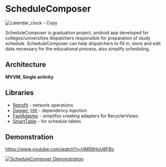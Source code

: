 # ScheduleComposer

![calendar_clock - Copy](https://user-images.githubusercontent.com/50448722/192281564-eb51464e-56ca-4ea5-980e-298b131c5118.png)

ScheduleComposer is graduation project, android app developed for colleges/universities dispatchers responsible for preparation of study schedule. ScheduleComposer can help dispatchers to fill in, store and edit data necessary for the educational process, also simplify scheduling.
## Architecture 
**MVVM, Single activity**
## Libraries
* [Retrofit](https://square.github.io/retrofit/) - network operations
* [Dagger](https://dagger.dev/dev-guide/), [Hilt](https://dagger.dev/hilt/) - dependency injection
* [FastAdapter](https://github.com/mikepenz/FastAdapter) - simplifys creating adapters for RecyclerViews
* [SmartTable](https://github.com/huangyanbin/smartTable) - for schedule tables
## Demonstration 
https://www.youtube.com/watch?v=HM58HuU6FBo

[![ScheduleComposer Demonstration](https://img.youtube.com/vi/HM58HuU6FBo/hqdefault.jpg)](https://www.youtube.com/watch?v=HM58HuU6FBo)

